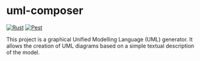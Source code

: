 # uml-composer

[![Rust](https://img.shields.io/badge/rust-%23000000.svg?style=for-the-badge&logo=rust&logoColor=white)](https://www.rust-lang.org/)
[![Pest](https://img.shields.io/badge/Pest-F96854?style=for-the-badge)](https://pest.rs/)

This project is a graphical Unified Modelling Language (UML) generator. It allows the creation of UML diagrams based on a simple textual description of the model.

